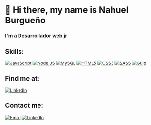 # 👋 Hi there, my name is Nahuel Burgueño

### I'm a Desarrollador web jr

## Skills:
[![JavaScript](https://img.shields.io/badge/JavaScript-F7DF1E?style=for-the-badge&logo=javascript&logoColor=white&labelColor=101010)]()
[![Node.JS](https://img.shields.io/badge/Node.JS-339933?style=for-the-badge&logo=node.js&logoColor=white&labelColor=101010)]()
[![MySQL](https://img.shields.io/badge/MySQL-4479A1?style=for-the-badge&logo=mysql&logoColor=white&labelColor=101010)]()
[![HTML5](https://img.shields.io/badge/HTML5-orange?style=for-the-badge&logo=HTML5&logoColor=white&labelColor=101010)]()
[![CSS3](https://img.shields.io/badge/CSS3-blue?style=for-the-badge&logo=CSS3&logoColor=white&labelColor=101010)]()
[![SASS](https://img.shields.io/badge/SASS-ff69b4?style=for-the-badge&logo=SASS&logoColor=white&labelColor=101010)]()
[![Gulp](https://img.shields.io/badge/Gulp-red?style=for-the-badge&logo=gulp&logoColor=white&labelColor=101010)]()


## Find me at:
[![LinkedIn](https://img.shields.io/badge/LinkedIn-Nahuel_Burgueño-0077B5?style=for-the-badge&logo=linkedin&logoColor=white&labelColor=101010)](https://www.linkedin.com/in/nahuelburgueño/)

## Contact me:
[![Email](https://img.shields.io/badge/Gmail-nahuelburge@gmail.com-44a3f1?style=for-the-badge&logo=gmail&logoColor=white&labelColor=101010)]()
[![LinkedIn](https://img.shields.io/badge/LinkedIn-Nahuel_Burgueño-0077B5?style=for-the-badge&logo=linkedin&logoColor=white&labelColor=101010)](https://www.linkedin.com/in/nahuelburgueño/)
